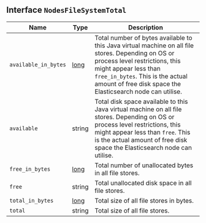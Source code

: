 ## Interface `NodesFileSystemTotal`

| Name | Type | Description |
| - | - | - |
| `available_in_bytes` | [long](./long.md) | Total number of bytes available to this Java virtual machine on all file stores. Depending on OS or process level restrictions, this might appear less than `free_in_bytes`. This is the actual amount of free disk space the Elasticsearch node can utilise. |
| `available` | string | Total disk space available to this Java virtual machine on all file stores. Depending on OS or process level restrictions, this might appear less than `free`. This is the actual amount of free disk space the Elasticsearch node can utilise. |
| `free_in_bytes` | [long](./long.md) | Total number of unallocated bytes in all file stores. |
| `free` | string | Total unallocated disk space in all file stores. |
| `total_in_bytes` | [long](./long.md) | Total size of all file stores in bytes. |
| `total` | string | Total size of all file stores. |
